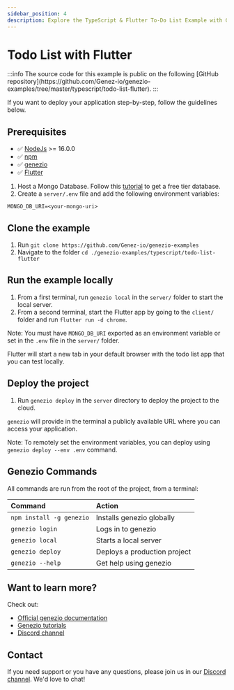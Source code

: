 ```yaml
---
sidebar_position: 4
description: Explore the TypeScript & Flutter To-Do List Example with Genezio. Learn to build a dynamic to-do list app using TypeScript and Flutter.
---
```


# Todo List with Flutter

<head>
  <title>TypeScript & Flutter To-Do List Example | Genezio Documentation</title>
</head>
:::info
The source code for this example is public on the following [GitHub repository](https://github.com/Genez-io/genezio-examples/tree/master/typescript/todo-list-flutter).
:::

If you want to deploy your application step-by-step, follow the guidelines below.

## Prerequisites

- ✅ [NodeJs](https://nodejs.org) >= 16.0.0
- ✅ [npm](https://www.npmjs.com/)
- ✅ [genezio](https://genezio.com/)
- ✅ [Flutter](https://docs.flutter.dev/get-started/install)

1. Host a Mongo Database. Follow this [tutorial](https://genezio.com/docs/tutorials/connect-to-mongodb-atlas) to get a free tier database.
2. Create a `server/.env` file and add the following environment variables:

```env
MONGO_DB_URI=<your-mongo-uri>
```

## Clone the example

1. Run `git clone https://github.com/Genez-io/genezio-examples`
2. Navigate to the folder `cd ./genezio-examples/typescript/todo-list-flutter`

## Run the example locally

1. From a first terminal, run `genezio local` in the `server/` folder to start the local server.
2. From a second terminal, start the Flutter app by going to the `client/` folder and run `flutter run -d chrome`.

Note: You must have `MONGO_DB_URI` exported as an environment variable or set in the `.env` file in the `server/` folder.

Flutter will start a new tab in your default browser with the todo list app that you can test locally.

## Deploy the project

1. Run `genezio deploy` in the `server` directory to deploy the project to the cloud.

`genezio` will provide in the terminal a publicly available URL where you can access your application.

Note: To remotely set the environment variables, you can deploy using `genezio deploy --env .env` command.

## Genezio Commands

All commands are run from the root of the project, from a terminal:

| Command                  | Action                       |
| :----------------------- | :--------------------------- |
| `npm install -g genezio` | Installs genezio globally    |
| `genezio login`          | Logs in to genezio           |
| `genezio local`          | Starts a local server        |
| `genezio deploy`         | Deploys a production project |
| `genezio --help`         | Get help using genezio       |

## Want to learn more?

Check out:

- [Official genezio documentation](https://genezio.com/docs)
- [Genezio tutorials](https://genezio.com/blog)
- [Discord channel](https://discord.gg/uc9H5YKjXv)

## Contact

If you need support or you have any questions, please join us in our [Discord channel](https://discord.com/invite/uc9H5YKjXv). We'd love to chat!
